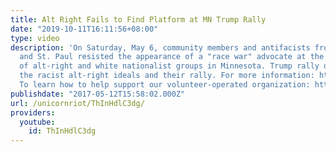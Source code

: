 ```yaml
---
title: Alt Right Fails to Find Platform at MN Trump Rally
date: "2019-10-11T16:11:56+08:00"
type: video
description: 'On Saturday, May 6, community members and antifacists from Minneapolis
  and St. Paul resisted the appearance of a "race war" advocate at the invitation
  of alt-right and white nationalist groups in Minnesota. Trump rally organizers disavowed
  the racist alt-right ideals and their rally. For more information: http://www.unicornriot.ninja/?p=15284
  To learn how to help support our volunteer-operated organization: http://www.unicornriot.ninja/?page_id=211'
publishdate: "2017-05-12T15:58:02.000Z"
url: /unicornriot/ThInHdlC3dg/
providers:
  youtube:
    id: ThInHdlC3dg
---
```

